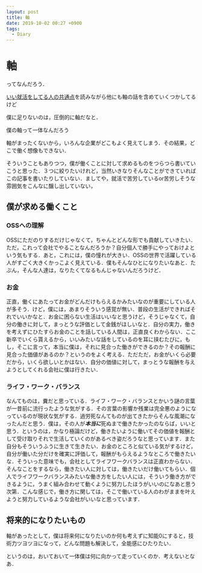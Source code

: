 ```yaml
---
layout: post
title: 軸
date: 2019-10-02 00:27 +0900
tags:
  - Diary
---
```

# 軸

ってなんだろう．

[いい就活をしてる人の共通点](https://note.mu/mie_roto/n/nb9e5c92d59dc)を読みながら他にも軸の話を含めていくつかしてるけど

僕に足りないのは，圧倒的に軸だなと．

僕の軸って一体なんだろう

軸がまったくないから，いろんな企業がどこもよく見えてしまう．その結果，どこで働く想像もできない．

そういうこともありつつ，僕が働くことに対して求めるものをつらつら書いていこうと思った．３つに絞りたいけれど，当然いきなりそんなことができていればこの記事を書いたりしていない．ましてや，就活で苦労しているor苦労しそうな雰囲気をこんなに醸し出していない，

## 僕が求める働くこと

### OSSへの理解

OSSにただのりするだけじゃなくて，ちゃんとどんな形でも貢献していきたい．ただ，これって会社でやることなんだろうか？自分個人で勝手にやっておけよという気もする．あと，これには，僕の憧れが大きい．OSSの世界で活躍している人がすごく大きくかっこよく見えている．僕もそんなひとになりたいなあと．たぶん，そんな人達は，なりたくてなるもんじゃないんだろうけど．

### お金

正直，働くにあたってお金がどんだけもらえるかみたいなのが重要にしている人が多そう．けど，僕には，あまりそういう感覚が無い．普段の生活ができればそれでいいかなと．お金に困らない生活はいいなと思うけど，そうじゃなくて，自分の働きに対して，まっとうな評価として金銭がほしいなと．自分の実力，働きを考えずにひたすらお金のことを話している人間は，正直良くわからない．ここ新卒でいくら貰えるから，いいみたいな話をしているのを耳に挟むたびに，もし，そこに言って，本当に僕は，それに見合った働きができるのか？その報酬に見合った価値があるのか？というのをよく考える．ただただ，お金がいくら必要だから，いくら欲しいとかはない．自分の価値に対して，まっとうな報酬を与えようとしてくれる会社に僕は行きたい．

### ライフ・ワーク・バランス

なんてものは，糞だと思っている．ライフ・ワーク・バランスとかいう謎の言葉が一昔前に流行ったような気がする．その言葉の影響か残業は完全悪のようになっているのが現状な気がする．過労死なんてものが出てきたからそんな風潮になったんだと思う．僕は，その人が***本当に***死ぬまで働きたかったのならば，いいと思う．というのは，かなり極論だけど，働きたいように働いてその価値を報酬として受け取りそれで生活していくのがあるべき姿だろうなと思っています．また自分もそういうふうに生きて生きたい．お金のところと似ている気がするけど，自分が働いた分だけを確実に評価して，報酬がもらえるようなところで働きたいな．そういった意味でも，会社としてライフワークバランスは正直わからない．そんなことをするなら，働きたい人に対しては，働きたいだけ働いてもらい．個人でライフワークバランスみたいな働き方をしたい人には，そういう働き方ができるように，うまく組み合わせて動くように努力したほうがいいのになあと思う次第．こんな感じで，働き方に関しては，そこで働いている人のわがままを叶えようと努力しているような会社がいいなと思っています．

## 将来的になりたいもの

軸があったとして，僕は将来何になりたいのか何も考えずに知能0にすると，技術力ツヨツヨになって，どんな問題も解決して，全能感にひたりたい．

というのは，おいておいて一体僕は何に向かって走っていくのか．考えないとなあ．
